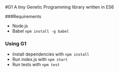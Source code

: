 #G1
A tiny Genetic Programming library written in ES6



###Requirements
- Node.js
- Babel `npm install -g babel`

### Using G1

- Install dependencies with `npm install`
- Run index.js with `npm start`
- Run tests with `npm test`